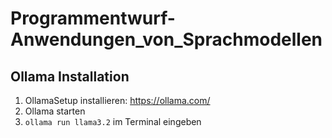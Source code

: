 # Programmentwurf-Anwendungen_von_Sprachmodellen
## Ollama Installation
1. OllamaSetup installieren: https://ollama.com/
2. Ollama starten
3. ```ollama run llama3.2``` im Terminal eingeben